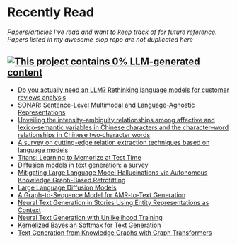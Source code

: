 # Recently Read

*Papers/articles I've read and want to keep track of for future reference. Papers listed in my awesome_slop repo are not duplicated here*

[![This project contains 0% LLM-generated content](https://brainmade.org/88x31-dark.png)](https://brainmade.org/)
----

- [Do you actually need an LLM? Rethinking language models for customer reviews analysis](https://link.springer.com/article/10.1007/s10462-025-11308-5)
- [SONAR: Sentence-Level Multimodal and Language-Agnostic Representations](https://ai.meta.com/research/publications/sonar-sentence-level-multimodal-and-language-agnostic-representations/)
- [Unveiling the intensity–ambiguity relationships among affective and lexico‑semantic variables in Chinese characters and the character–word relationships in Chinese two‑character words](https://link.springer.com/article/10.3758/s13428-025-02753-9)
- [A survey on cutting-edge relation extraction techniques based on language models](https://link.springer.com/article/10.1007/s10462-025-11280-0)
- [Titans: Learning to Memorize at Test Time](https://arxiv.org/abs/2501.00663)
- [Diffusion models in text generation: a survey](https://pmc.ncbi.nlm.nih.gov/articles/PMC10909201/)
- [Mitigating Large Language Model Hallucinations via Autonomous Knowledge Graph-Based Retrofitting](https://ojs.aaai.org/index.php/AAAI/article/view/29770)
- [Large Language Diffusion Models](https://arxiv.org/abs/2502.09992)
- [A Graph-to-Sequence Model for AMR-to-Text Generation](https://aclanthology.org/P18-1150/)
- [Neural Text Generation in Stories Using Entity Representations as Context](https://aclanthology.org/N18-1204/)
- [Neural Text Generation with Unlikelihood Training](https://arxiv.org/abs/1908.04319)
- [Kernelized Bayesian Softmax for Text Generation](https://arxiv.org/abs/1911.00274)
- [Text Generation from Knowledge Graphs with Graph Transformers](https://arxiv.org/abs/1904.02342)
